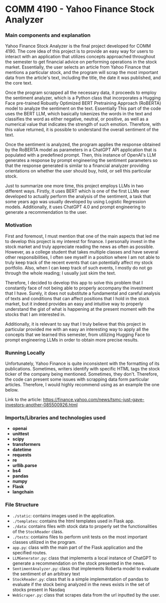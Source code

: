 # COMM 4190 - Yahoo Finance Stock Analyzer

### Main components and explanation

Yahoo Finance Stock Analyzer is the final project developed for COMM 4190. The core idea of this project is to provide an easy 
way for users to interact with an application that utilizes concepts approached throughout the semester to get financial advice on 
performing operations in the stock market. Essentially, the user selects an article from Yahoo Finance that mentions a particular stock, and the 
program will scrap the most important data from the article's text, including the title, the date it was published, and the core text. 

Once the program scrapped all the necessary data, it proceeds to employ the sentiment analyzer, which is a Python class that incorporates a Hugging Face 
pre-trained Robustly Optimized BERT Pretraining Approach (RoBERTA) model to analyze the sentiment on the text. Essentially This part of the code uses the BERT LLM, 
which basically tokenizes the words in the text and classifies the word as either negative, neutral, or positive, as well as a numerical value that indicates the strength of such 
emotion. Therefore, with this value returned, it is possible to understand the overall sentiment of the text. 

Once the sentiment is analyzed, the program applies the response obtained by the RoBERTA model as parameters in a ChatGPT API application that is populated with a predefined prompt. 
Then, this instance of OpenAI's LLM generates a response by prompt engineering the sentiment parameters so that the response generated is similar to a financial analyzer providing 
orientations on whether the user should buy, hold, or sell this particular stock.

Just to summarize one more time, this project employs LLMs in two different ways. Firstly, it uses BERT which is one of the first LLMs ever developed to actually perform the analysis of the sentiment, 
a task that some years ago was usually developed by using Logistic Regression models. Additionally, it uses ChatGPT 4.0 and prompt engineering to generate a recommendation to the user.

### Motivation 

First and foremost, I must mention that one of the main aspects that led me to develop this project is my interest for finance. I personally invest in the stock market and truly appreciate reading the news as often
as possible. However, as a college student that takes multiple classes and have several other responsibilities, I often see myself in a position where I am not able to truly 
keep track of the recent events that can potentially affect my stock portfolio. Also, when I can keep track of such events, I mostly do not go through the whole reading; I usually just skim the text. 

Therefore, I decided to develop this app to solve this problem that I constantly face of not being able to properly accompany the investment that I have. Surely, it does not substitute a fundamental and careful analysis of texts 
and conditions that can affect positions that I hold in the stock market, but it indeed provides an easy and intuitive way to properly understand the gist of what is happening at the present moment with the stocks that I am interested in. 

Additionally, it is relevant to say that I truly believe that this project in particular provided me with an easy an interesting way to apply all the concepts that we learned this semester, from utilizing Hugging Face to 
prompt engineering LLMs in order to obtain more precise results. 

### Running Locally 

Unfortunately, Yahoo Finance is quite inconsistent with the formatting of its publications. Sometimes, writers identify with specific HTML tags the stock ticker of the 
company being mentioned. Sometimes, they don't. Therefore, the code can present some issues with scrapping data form particular articles. Therefore, I would highly recommend using as an example the one below.

Link to the article: https://finance.yahoo.com/news/tsmc-just-gave-investors-another-085500926.html

### Imports/Libraries and technologies used  

- **openai**
- **unittest**
- **scipy**
- **transformers**
- **datetime**
- **requests**
- **re**
- **urllib.parse**
- **bs4**
- **pandas**
- **numpy**
- **Flask**
- **langchain**

### File Structure
- `./static`: contains images used in the application. 
- `./templates`: contains the html templates used in Flask app.
- `./data`: contains files with stock data to properly set the functionalities of the `StockReader` class. 
- `./tests`: contains files to perform unit tests on the most important classes utilized in the program.
- `app.py`: class with the main part of the Flask application and the specified routes. 
- `LLMGenerator.py`: class that implements a local instance of ChatGPT to generate a recommendation on the stock presented in the news. 
- `SentimentAnalyzer.py`: class that implements Roberta model to evaluate the sentiment of an arbitrary text 
- `StockReader.py`: class that is a simple implementation of pandas to evaluate if the stock being analyzed in the news exists in the set of stocks present in Nasdaq
- `WebScraper.py`: class that scrapes data from the url inputted by the user. 
